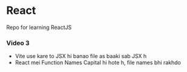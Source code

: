 # React
Repo for learning ReactJS

### Video 3
- Vite use kare to JSX hi banao file as baaki sab JSX h
- React mei Function Names Capital hi hote h, file names bhi rakhdo

